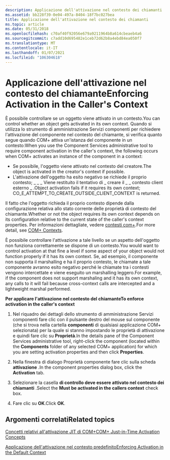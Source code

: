 ```yaml
---
description: Applicazione dell'attivazione nel contesto dei chiamanti
ms.assetid: bb228f39-0e04-497a-8404-18f7bc027bea
title: Applicazione dell'attivazione nel contesto dei chiamanti
ms.topic: article
ms.date: 05/31/2018
ms.openlocfilehash: c70af40f92056e679a9211964b8a614cbeaeb4a6
ms.sourcegitcommit: c7add10d695482e1ceb72d62b8a4ebd84ea050f7
ms.translationtype: MT
ms.contentlocale: it-IT
ms.lasthandoff: 01/07/2021
ms.locfileid: "106304618"
---
```

# <a name="enforcing-activation-in-the-callers-context"></a><span data-ttu-id="db274-103">Applicazione dell'attivazione nel contesto del chiamante</span><span class="sxs-lookup"><span data-stu-id="db274-103">Enforcing Activation in the Caller's Context</span></span>

<span data-ttu-id="db274-104">È possibile controllare se un oggetto viene attivato in un contesto.</span><span class="sxs-lookup"><span data-stu-id="db274-104">You can control whether an object gets activated in its own context.</span></span> <span data-ttu-id="db274-105">Quando si utilizza lo strumento di amministrazione Servizi componenti per richiedere l'attivazione del componente nel contesto del chiamante, si verifica quanto segue quando COM+ attiva un'istanza del componente in un contesto:</span><span class="sxs-lookup"><span data-stu-id="db274-105">When you use the Component Services administrative tool to require component activation in the caller's context, the following occurs when COM+ activates an instance of the component in a context:</span></span>

-   <span data-ttu-id="db274-106">Se possibile, l'oggetto viene attivato nel contesto del creatore.</span><span class="sxs-lookup"><span data-stu-id="db274-106">The object is activated in the creator's context if possible.</span></span>
-   <span data-ttu-id="db274-107">L'attivazione dell'oggetto ha esito negativo se richiede il proprio contesto; \_ \_ \_ Viene restituito il tentativo di \_ creare il \_ \_ contesto client esterno \_ .</span><span class="sxs-lookup"><span data-stu-id="db274-107">Object activation fails if it requires its own context; CO\_E\_ATTEMPT\_TO\_CREATE\_OUTSIDE\_CLIENT\_CONTEXT is returned.</span></span>

<span data-ttu-id="db274-108">Il fatto che l'oggetto richieda il proprio contesto dipende dalla configurazione relativa allo stato corrente delle proprietà di contesto del chiamante.</span><span class="sxs-lookup"><span data-stu-id="db274-108">Whether or not the object requires its own context depends on its configuration relative to the current state of the caller's context properties.</span></span> <span data-ttu-id="db274-109">Per informazioni dettagliate, vedere [contesti com+](com--contexts.md).</span><span class="sxs-lookup"><span data-stu-id="db274-109">For more detail, see [COM+ Contexts](com--contexts.md).</span></span>

<span data-ttu-id="db274-110">È possibile controllare l'attivazione a tale livello se un aspetto dell'oggetto non funziona correttamente se dispone di un contesto.</span><span class="sxs-lookup"><span data-stu-id="db274-110">You would want to control activation at that fine a level if some aspect of your object would not function properly if it has its own context.</span></span> <span data-ttu-id="db274-111">Se, ad esempio, il componente non supporta il marshalling e ha il proprio contesto, le chiamate a tale componente avranno esito negativo perché le chiamate tra i contesti vengono intercettate e viene eseguito un marshalling leggero.</span><span class="sxs-lookup"><span data-stu-id="db274-111">For example, if the component does not support marshaling and it has its own context, any calls to it will fail because cross-context calls are intercepted and a lightweight marshal performed.</span></span>

<span data-ttu-id="db274-112">**Per applicare l'attivazione nel contesto del chiamante**</span><span class="sxs-lookup"><span data-stu-id="db274-112">**To enforce activation in the caller's context**</span></span>

1.  <span data-ttu-id="db274-113">Nel riquadro dei dettagli dello strumento di amministrazione Servizi componenti fare clic con il pulsante destro del mouse sul componente (che si trova nella cartella **componenti** di qualsiasi applicazione COM+ selezionata) per la quale si stanno impostando le proprietà di attivazione e quindi fare clic su **Proprietà**.</span><span class="sxs-lookup"><span data-stu-id="db274-113">In the details pane of the Component Services administrative tool, right-click the component (located within the **Components** folder of any selected COM+ application) for which you are setting activation properties and then click **Properties**.</span></span>

2.  <span data-ttu-id="db274-114">Nella finestra di dialogo Proprietà componente fare clic sulla scheda **attivazione** .</span><span class="sxs-lookup"><span data-stu-id="db274-114">In the component properties dialog box, click the **Activation** tab.</span></span>

3.  <span data-ttu-id="db274-115">Selezionare la casella **di controllo deve essere attivato nel contesto dei chiamanti** .</span><span class="sxs-lookup"><span data-stu-id="db274-115">Select the **Must be activated in the callers context** check box.</span></span>

4.  <span data-ttu-id="db274-116">Fare clic su **OK**.</span><span class="sxs-lookup"><span data-stu-id="db274-116">Click **OK**.</span></span>

## <a name="related-topics"></a><span data-ttu-id="db274-117">Argomenti correlati</span><span class="sxs-lookup"><span data-stu-id="db274-117">Related topics</span></span>

<dl> <dt>

[<span data-ttu-id="db274-118">Concetti relativi all'attivazione JIT di COM+</span><span class="sxs-lookup"><span data-stu-id="db274-118">COM+ Just-in-Time Activation Concepts</span></span>](com--just-in-time-activation-concepts.md)
</dt> <dt>

[<span data-ttu-id="db274-119">Applicazione dell'attivazione nel contesto predefinito</span><span class="sxs-lookup"><span data-stu-id="db274-119">Enforcing Activation in the Default Context</span></span>](enforcing-activation-in-the-default-context.md)
</dt> </dl>

 

 




